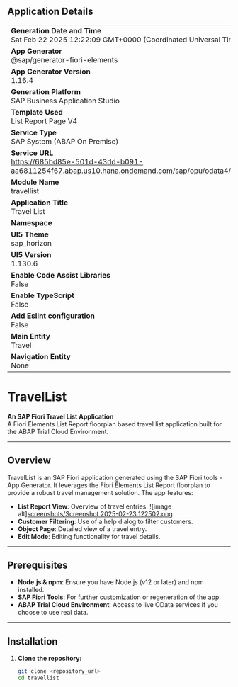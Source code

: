 ## Application Details
|               |
| ------------- |
|**Generation Date and Time**<br>Sat Feb 22 2025 12:22:09 GMT+0000 (Coordinated Universal Time)|
|**App Generator**<br>@sap/generator-fiori-elements|
|**App Generator Version**<br>1.16.4|
|**Generation Platform**<br>SAP Business Application Studio|
|**Template Used**<br>List Report Page V4|
|**Service Type**<br>SAP System (ABAP On Premise)|
|**Service URL**<br>https://685bd85e-501d-43dd-b091-aa6811254f67.abap.us10.hana.ondemand.com/sap/opu/odata4/sap/zui_fe_travel_001000_o4/srvd/sap/zui_fe_travel_001000_o4/0001/|
|**Module Name**<br>travellist|
|**Application Title**<br>Travel List|
|**Namespace**<br>|
|**UI5 Theme**<br>sap_horizon|
|**UI5 Version**<br>1.130.6|
|**Enable Code Assist Libraries**<br>False|
|**Enable TypeScript**<br>False|
|**Add Eslint configuration**<br>False|
|**Main Entity**<br>Travel|
|**Navigation Entity**<br>None|

# TravelList

**An SAP Fiori Travel List Application**  
A Fiori Elements List Report floorplan based travel list application built for the ABAP Trial Cloud Environment.

---

## Overview

TravelList is an SAP Fiori application generated using the SAP Fiori tools - App Generator. It leverages the Fiori Elements List Report floorplan to provide a robust travel management solution. The app features:

- **List Report View**: Overview of travel entries.
![image alt][screenshots/Screenshot 2025-02-23 122502.png](https://github.com/nizarbechir/fiori-element-travel-list-LRP/blob/main/screenshots/Screenshot%202025-02-23%20122502.png?raw=true)
- **Customer Filtering**: Use of a help dialog to filter customers.
- **Object Page**: Detailed view of a travel entry.
- **Edit Mode**: Editing functionality for travel details.

---

## Prerequisites

- **Node.js & npm**: Ensure you have Node.js (v12 or later) and npm installed.
- **SAP Fiori Tools**: For further customization or regeneration of the app.
- **ABAP Trial Cloud Environment**: Access to live OData services if you choose to use real data.

---

## Installation

1. **Clone the repository:**

   ```bash
   git clone <repository_url>
   cd travellist



